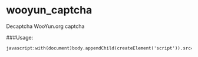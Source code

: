 wooyun_captcha
==============

Decaptcha WooYun.org captcha

###Usage:

```
javascript:with(document)body.appendChild(createElement('script')).src='//[host]/import.js';void(0)
```